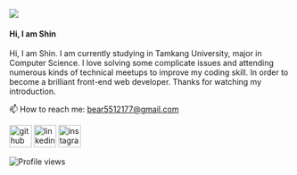 ![](https://thumbs.dreamstime.com/b/horizontal-banner-hands-typing-laptop-keyboard-various-electronic-devices-symbols-programming-software-horizontal-125917922.jpg)

#### Hi, I am Shin

Hi, I am Shin. I am currently studying in Tamkang University, major in Computer Science. I love solving some complicate issues and attending numerous kinds of technical meetups to improve my coding skill. In order to become a brilliant front-end web developer. Thanks for watching my introduction.

📫 How to reach me: bear5512177@gmail.com 

[<img  src='https://cdn.jsdelivr.net/npm/simple-icons@3.0.1/icons/github.svg' alt='github' height='40'>](https://github.com/a5512167086)  [<img src='https://cdn.jsdelivr.net/npm/simple-icons@3.0.1/icons/linkedin.svg' alt='linkedin' height='40'>](https://www.linkedin.com/in/shin-you-ab4757211/)  [<img src='https://cdn.jsdelivr.net/npm/simple-icons@3.0.1/icons/instagram.svg' alt='instagram' height='40'>](https://www.instagram.com/shin_0113_/)  

![Profile views](https://gpvc.arturio.dev/a5512167086)  
